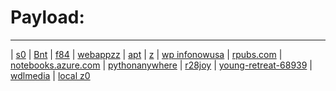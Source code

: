# Payload:
----
| [s0](http://bnt.rf.gd/z0)
| [Bnt](http://Bnt.rf.gd)
| [f84](http://f84.epizy.com)
| [webappzz](http://webappzz.somee.com)
| [apt](http://apt.getenjoyment.net)
| [ z](https://zw9.github.io/z/)
| [wp infonowusa](https://infonowusa.wordpress.com)
| [rpubs.com](https://rpubs.com/Atang148)
| [notebooks.azure.com](https://notebooks.azure.com/readerweb)
| [pythonanywhere](https://zzz.pythonanywhere.com)
| [r28joy](https://r28joy.herokuapp.com)
| [young-retreat-68939](https://young-retreat-68939.herokuapp.com)
| [wdlmedia](http://192.168.1.18)
| [local z0](http://192.168.1.18/webhost/z0)
